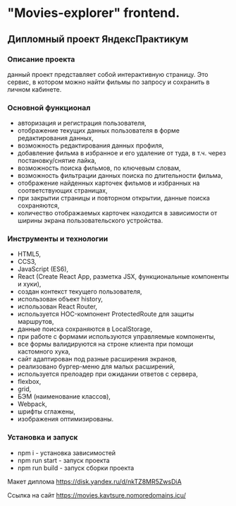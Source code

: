 
# "Movies-explorer" frontend.
## Дипломный проект ЯндексПрактикум

### Описание проекта
данный проект представляет собой интерактивную страницу. Это сервис, в котором можно найти фильмы по запросу и сохранить в личном кабинете.

### Основной функционал <br />
* авторизация и регистрация пользователя,<br />
* отображение текущих данных пользователя в форме редактирования данных,<br />
* возможность редактирования данных профиля,<br />
* добавление фильма в избранное и его удаление от туда, в т.ч. через постановку/снятие лайка,<br />
* возможность поиска фильмов, по ключевым словам,<br />
* возможность фильтрации данных поиска по длительности фильма,<br />
* отображение найденных карточек фильмов и избранных на соответствующих страницах,<br />
* при закрытии страницы и повторном открытии, данные поиска сохраняются,<br />
* количество отображаемых карточек находится в зависимости от ширины экрана пользовательского устройства.

### Инструменты и технологии<br />
* HTML5,<br />
* CCS3,<br />
* JavaScript (ES6),<br />
* React (Create React App, разметка JSX, функциональные компоненты и хуки),<br />
* создан контекст текущего пользователя,<br />
* использован объект history,<br />
* использован React Router,<br />
* используется HOC-компонент ProtectedRoute для защиты маршрутов,<br />
* данные поиска сохраняются в LocalStorage,<br />
* при работе с формами используются управляемые компоненты,<br />
* все формы валидируются на строне клиента при помощи кастомного хука,<br />
* сайт адаптирован под разные расширения экранов,<br />
* реализовано бургер-меню для малых расширений,<br />
* используется прелоадер при ожидании ответов с сервера,<br />
* flexbox,<br />
* grid,<br />
* БЭМ (наименование классов),<br />
* Webpack,<br />
* шрифты сглажены,<br />
* изображения оптимизированы.<br />

### Установка и запуск<br />
* npm i - установка зависимостей<br />
* npm run start - запуск проекта<br />
* npm run build - запуск сборки проекта

Макет диплома https://disk.yandex.ru/d/nkTZ8MR5ZwsDiA

Ссылка на сайт https://movies.kavtsure.nomoredomains.icu/

<!-- выполнено поднятие стейта, где это необходимо,<br />-->
